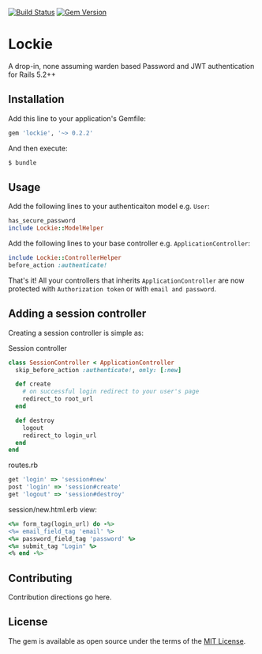 [![Build Status](https://travis-ci.org/melvinsembrano/lockie.svg?branch=master)](https://travis-ci.org/melvinsembrano/lockie)
[![Gem Version](https://badge.fury.io/rb/lockie.svg)](https://badge.fury.io/rb/lockie)

# Lockie
A drop-in, none assuming warden based Password and JWT authentication for Rails 5.2++


## Installation
Add this line to your application's Gemfile:

```ruby
gem 'lockie', '~> 0.2.2'
```

And then execute:
```bash
$ bundle
```

## Usage
Add the following lines to your authenticaiton model e.g. `User`:

```ruby
has_secure_password
include Lockie::ModelHelper
```

Add the following lines to your base controller e.g. `ApplicationController`:
```ruby
include Lockie::ControllerHelper
before_action :authenticate!
```
That's it! All your controllers that inherits `ApplicationController` are now protected with `Authorization token` or with `email and password`.


## Adding a session controller
Creating a session controller is simple as:

Session controller
```ruby
class SessionController < ApplicationController
  skip_before_action :authenticate!, only: [:new]

  def create
    # on successful login redirect to your user's page
    redirect_to root_url
  end

  def destroy
    logout
    redirect_to login_url
  end
end

```

routes.rb
```ruby
get 'login' => 'session#new'
post 'login' => 'session#create'
get 'logout' => 'session#destroy'
```

session/new.html.erb view:
```ruby
<%= form_tag(login_url) do -%>
<%= email_field_tag 'email' %>
<%= password_field_tag 'password' %>
<%= submit_tag "Login" %>
<% end -%>
```

## Contributing
Contribution directions go here.

## License
The gem is available as open source under the terms of the [MIT License](https://opensource.org/licenses/MIT).
